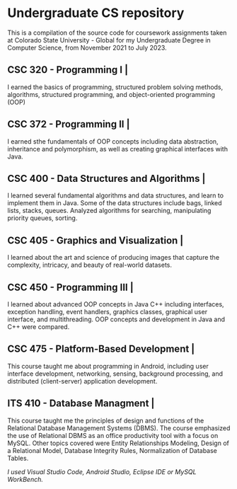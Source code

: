 # Undergraduate CS repository

This is a compilation of the source code for coursework assignments taken at Colorado State University - Global for my Undergraduate Degree in Computer Science, from November 2021 to July 2023.

## CSC 320 - Programming I |
I earned the basics of programming, structured problem solving methods, algorithms, structured programming, and object-oriented programming (OOP)

## CSC 372 - Programming II | 
I earned sthe fundamentals of OOP concepts including data abstraction, inheritance and polymorphism, as well as creating graphical interfaces with Java.

## CSC 400 - Data Structures and Algorithms | 
I learned several fundamental algorithms and data structures, and learn to implement them in Java. Some of the data structures include bags, linked lists, stacks, queues. Analyzed algorithms for searching, manipulating priority queues, sorting.

## CSC 405 - Graphics and Visualization |
I learned about the art and science of producing images that capture the complexity, intricacy, and beauty of real-world datasets.

## CSC 450 - Programming III |
I learned about advanced OOP concepts in Java C++ including interfaces, exception handling, event handlers, graphics classes, graphical user interface, and multithreading. OOP concepts and development in Java and C++ were compared.

## CSC 475 - Platform-Based Development |
This course taught me about programming in Android, including user interface development, networking, sensing, background processing, and distributed (client-server) application development.

## ITS 410 - Database Managment |
This course taught me the principles of design and functions of the Relational Database Management
Systems (DBMS). The course emphasized the use of Relational DBMS as an office productivity tool with a focus on MySQL. Other topics covered were Entity Relationships Modeling, Design of a Relational Model, Database Integrity Rules, Normalization of Database Tables. 

_I used Visual Studio Code, Android Studio, Eclipse IDE or MySQL WorkBench._
